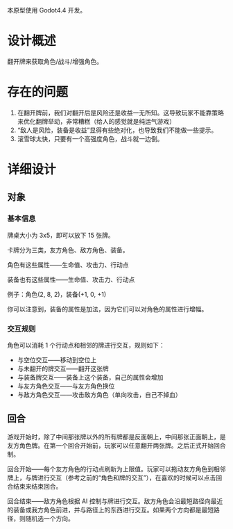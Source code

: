 本原型使用 Godot4.4 开发。

# 设计概述

翻开牌来获取角色/战斗/增强角色。

# 存在的问题

1. 在翻开牌前，我们对翻开后是风险还是收益一无所知。这导致玩家不能靠策略来优化翻牌举动，非常糟糕（给人的感觉就是纯运气游戏）
2. “敌人是风险，装备是收益”显得有些绝对化，也导致我们不能做一些提示。
3. 滚雪球太快，只要有一个高强度角色，战斗就一边倒。

# 详细设计

## 对象

### 基本信息

牌桌大小为 3x5，即可以放下 15 张牌。

卡牌分为三类，友方角色、敌方角色、装备。

角色有这些属性——生命值、攻击力、行动点

装备也有这些属性——生命值、攻击力、行动点

例子：角色(2, 8, 2)，装备(+1, 0, +1)

你可以注意到，装备的属性是加法，因为它们可以对角色的属性进行增幅。

### 交互规则

角色可以消耗 1 个行动点和相邻的牌进行交互，规则如下：

- 与空位交互——移动到空位上
- 与未翻开的牌交互——翻开这张牌
- 与装备牌交互——装备上这个装备，自己的属性会增加
- 与友方角色交互——与友方角色换位
- 与敌方角色交互——攻击敌方角色（单向攻击，自己不掉血）

## 回合

游戏开始时，除了中间那张牌以外的所有牌都是反面朝上，中间那张正面朝上，是友方角色牌。在第一个回合开始前，玩家可以任意翻开两张牌。之后正式开始回合制。

回合开始——每个友方角色的行动点刷新为上限值。玩家可以拖动友方角色到相邻牌上，与牌进行交互（参考之前的“角色和牌的交互”），在喜欢的时候可以点击回合结束来结束回合。

回合结束——敌方角色根据 AI 控制与牌进行交互。敌方角色会沿最短路径向最近的装备或我方角色前进，并与路径上的东西进行交互。如果两个方向都是最短路径，则随机选一个方向。

